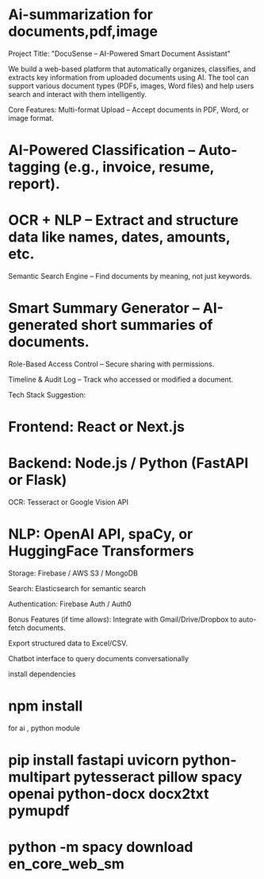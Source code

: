 # Ai-summarization for documents,pdf,image

Project Title: "DocuSense – AI-Powered Smart Document Assistant"

We build a web-based platform that automatically organizes, classifies, and extracts key information from uploaded documents using AI. The tool can support various document types (PDFs, images, Word files) and help users search and interact with them intelligently.

Core Features:
Multi-format Upload – Accept documents in PDF, Word, or image format.

# AI-Powered Classification – Auto-tagging (e.g., invoice, resume, report).

 # OCR + NLP – Extract and structure data like names, dates, amounts, etc.

Semantic Search Engine – Find documents by meaning, not just keywords.

# Smart Summary Generator – AI-generated short summaries of documents.

Role-Based Access Control – Secure sharing with permissions.

Timeline & Audit Log – Track who accessed or modified a document.

Tech Stack Suggestion:
# Frontend: React or Next.js

 # Backend: Node.js / Python (FastAPI or Flask)

OCR: Tesseract or Google Vision API

# NLP: OpenAI API, spaCy, or HuggingFace Transformers

Storage: Firebase / AWS S3 / MongoDB

Search: Elasticsearch for semantic search

Authentication: Firebase Auth / Auth0

Bonus Features (if time allows):
Integrate with Gmail/Drive/Dropbox to auto-fetch documents.

Export structured data to Excel/CSV.

Chatbot interface to query documents conversationally


install dependencies
# npm install 

for ai , python module

 # pip install fastapi uvicorn python-multipart pytesseract pillow spacy openai python-docx docx2txt pymupdf
  # python -m spacy download en_core_web_sm
